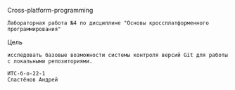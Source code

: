 Cross-platform-programming

    Лабораторная работа №4 по дисциплине "Основы кроссплатформенного программирования"

Цель

    исследовать базовые возможности системы контроля версий Git для работы с локальными репозиториями.

    ИТС-б-о-22-1
    Сластёнов Андрей

